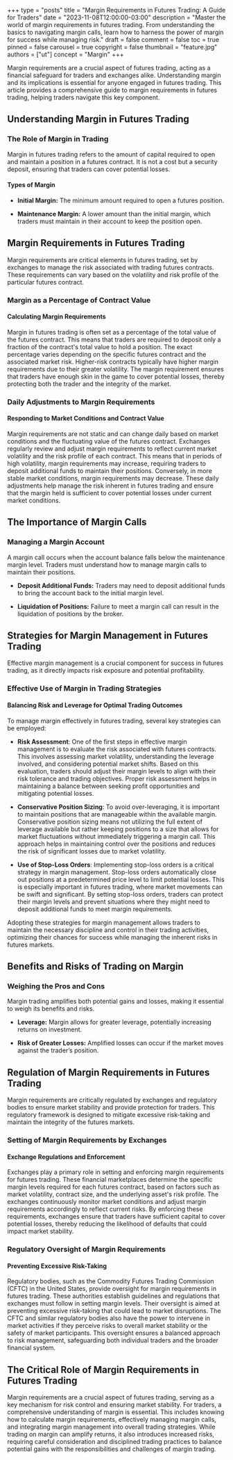 +++
type = "posts"
title = "Margin Requirements in Futures Trading: A Guide for Traders"
date = "2023-11-08T12:00:00-03:00"
description = "Master the world of margin requirements in futures trading. From understanding the basics to navigating margin calls, learn how to harness the power of margin for success while managing risk." 
draft = false
comment = false
toc = true
pinned = false
carousel = true
copyright = false
thumbnail = "feature.jpg"
authors = ["ut"]
concept = "Margin"
+++

Margin requirements are a crucial aspect of futures trading, acting as a
financial safeguard for traders and exchanges alike. Understanding
margin and its implications is essential for anyone engaged in futures
trading. This article provides a comprehensive guide to margin
requirements in futures trading, helping traders navigate this key
component.

## Understanding Margin in Futures Trading

### The Role of Margin in Trading

Margin in futures trading refers to the amount of capital required to
open and maintain a position in a futures contract. It is not a cost but
a security deposit, ensuring that traders can cover potential losses.

#### Types of Margin

-   **Initial Margin:** The minimum amount required to open a futures
    position.

-   **Maintenance Margin:** A lower amount than the initial margin,
    which traders must maintain in their account to keep the position
    open.

## Margin Requirements in Futures Trading

Margin requirements are critical elements in futures trading, set by
exchanges to manage the risk associated with trading futures contracts.
These requirements can vary based on the volatility and risk profile of
the particular futures contract.

### Margin as a Percentage of Contract Value

#### Calculating Margin Requirements

Margin in futures trading is often set as a percentage of the total
value of the futures contract. This means that traders are required to
deposit only a fraction of the contract's total value to hold a
position. The exact percentage varies depending on the specific futures
contract and the associated market risk. Higher-risk contracts typically
have higher margin requirements due to their greater volatility. The
margin requirement ensures that traders have enough skin in the game to
cover potential losses, thereby protecting both the trader and the
integrity of the market.

### Daily Adjustments to Margin Requirements

#### Responding to Market Conditions and Contract Value

Margin requirements are not static and can change daily based on market
conditions and the fluctuating value of the futures contract. Exchanges
regularly review and adjust margin requirements to reflect current
market volatility and the risk profile of each contract. This means that
in periods of high volatility, margin requirements may increase,
requiring traders to deposit additional funds to maintain their
positions. Conversely, in more stable market conditions, margin
requirements may decrease. These daily adjustments help manage the risk
inherent in futures trading and ensure that the margin held is
sufficient to cover potential losses under current market conditions.

## The Importance of Margin Calls

### Managing a Margin Account

A margin call occurs when the account balance falls below the
maintenance margin level. Traders must understand how to manage margin
calls to maintain their positions.

-   **Deposit Additional Funds:** Traders may need to deposit additional
    funds to bring the account back to the initial margin level.

-   **Liquidation of Positions:** Failure to meet a margin call can
    result in the liquidation of positions by the broker.

## Strategies for Margin Management in Futures Trading

Effective margin management is a crucial component for success in
futures trading, as it directly impacts risk exposure and potential
profitability.

### Effective Use of Margin in Trading Strategies

#### Balancing Risk and Leverage for Optimal Trading Outcomes

To manage margin effectively in futures trading, several key strategies
can be employed:

-   **Risk Assessment**: One of the first steps in effective margin
    management is to evaluate the risk associated with futures
    contracts. This involves assessing market volatility,
    understanding the leverage involved, and considering potential
    market shifts. Based on this evaluation, traders should adjust
    their margin levels to align with their risk tolerance and trading
    objectives. Proper risk assessment helps in maintaining a balance
    between seeking profit opportunities and mitigating potential
    losses.

-   **Conservative Position Sizing**: To avoid over-leveraging, it is
    important to maintain positions that are manageable within the
    available margin. Conservative position sizing means not utilizing
    the full extent of leverage available but rather keeping positions
    to a size that allows for market fluctuations without immediately
    triggering a margin call. This approach helps in maintaining
    control over the positions and reduces the risk of significant
    losses due to market volatility.

-   **Use of Stop-Loss Orders**: Implementing stop-loss orders is a
    critical strategy in margin management. Stop-loss orders
    automatically close out positions at a predetermined price level
    to limit potential losses. This is especially important in futures
    trading, where market movements can be swift and significant. By
    setting stop-loss orders, traders can protect their margin levels
    and prevent situations where they might need to deposit additional
    funds to meet margin requirements.

Adopting these strategies for margin management allows traders to
maintain the necessary discipline and control in their trading
activities, optimizing their chances for success while managing the
inherent risks in futures markets.

## Benefits and Risks of Trading on Margin

### Weighing the Pros and Cons

Margin trading amplifies both potential gains and losses, making it
essential to weigh its benefits and risks.

-   **Leverage:** Margin allows for greater leverage, potentially
    increasing returns on investment.

-   **Risk of Greater Losses:** Amplified losses can occur if the market
    moves against the trader’s position.

## Regulation of Margin Requirements in Futures Trading

Margin requirements are critically regulated by exchanges and regulatory
bodies to ensure market stability and provide protection for traders.
This regulatory framework is designed to mitigate excessive risk-taking
and maintain the integrity of the futures markets.

### Setting of Margin Requirements by Exchanges

#### Exchange Regulations and Enforcement

Exchanges play a primary role in setting and enforcing margin
requirements for futures trading. These financial marketplaces determine
the specific margin levels required for each futures contract, based on
factors such as market volatility, contract size, and the underlying
asset's risk profile. The exchanges continuously monitor market
conditions and adjust margin requirements accordingly to reflect current
risks. By enforcing these requirements, exchanges ensure that traders
have sufficient capital to cover potential losses, thereby reducing the
likelihood of defaults that could impact market stability.

### Regulatory Oversight of Margin Requirements

#### Preventing Excessive Risk-Taking

Regulatory bodies, such as the Commodity Futures Trading Commission
(CFTC) in the United States, provide oversight for margin requirements
in futures trading. These authorities establish guidelines and
regulations that exchanges must follow in setting margin levels. Their
oversight is aimed at preventing excessive risk-taking that could lead
to market disruptions. The CFTC and similar regulatory bodies also have
the power to intervene in market activities if they perceive risks to
overall market stability or the safety of market participants. This
oversight ensures a balanced approach to risk management, safeguarding
both individual traders and the broader financial system.

## The Critical Role of Margin Requirements in Futures Trading

Margin requirements are a crucial aspect of futures trading, serving as
a key mechanism for risk control and ensuring market stability. For
traders, a comprehensive understanding of margin is essential. This
includes knowing how to calculate margin requirements, effectively
managing margin calls, and integrating margin management into overall
trading strategies. While trading on margin can amplify returns, it also
introduces increased risks, requiring careful consideration and
disciplined trading practices to balance potential gains with the
responsibilities and challenges of margin trading.

